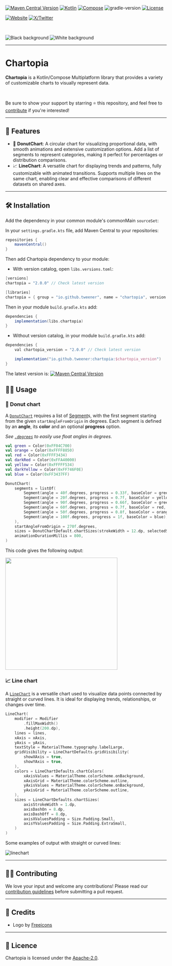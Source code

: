[![Maven Central Version](https://img.shields.io/maven-central/v/io.github.tweener/chartopia?color=orange)](https://central.sonatype.com/artifact/io.github.tweener/chartopia)
[![Kotlin](https://img.shields.io/badge/kotlin-2.1.21-blue.svg?logo=kotlin)](http://kotlinlang.org)
[![Compose](https://img.shields.io/badge/compose-1.8.0-blue.svg?logo=jetpackcompose)](https://www.jetbrains.com/lp/compose-multiplatform)
![gradle-version](https://img.shields.io/badge/gradle-8.11.1-blue?logo=gradle)
[![License](https://img.shields.io/badge/License-Apache%202.0-green.svg)](https://opensource.org/licenses/Apache-2.0)

[![Website](https://img.shields.io/badge/Author-vivienmahe.com-purple)](https://vivienmahe.com/)
[![X/Twitter](https://img.shields.io/twitter/follow/VivienMahe)](https://twitter.com/VivienMahe)

<br>

![Black background](https://github.com/user-attachments/assets/5f4e807b-3d98-4049-9574-a1d097e3e4c8#gh-dark-mode-only)
![White background](https://github.com/user-attachments/assets/c01de8b6-b96f-4d81-8429-5d74b4a32d67#gh-light-mode-only)

---

# Chartopia

**Chartopia** is a Kotlin/Compose Multiplatform library that provides a variety of customizable charts to visually represent data.

<br>

Be sure to show your support by starring ⭐️ this repository, and feel free to [contribute](#-contributing) if you're interested!

---

## 🌟 Features

- 🍩 **DonutChart**: A circular chart for visualizing proportional data, with smooth animations and extensive customization options. Add a list of segments to represent categories, making it perfect for percentages or distribution comparisons.
- 📈 **LineChart**: A versatile chart for displaying trends and patterns, fully customizable with animated transitions. Supports multiple lines on the same chart, enabling clear and effective comparisons of different datasets on shared axes.

---

## 🛠️ Installation

Add the dependency in your common module's commonMain `sourceSet`:

In your `settings.gradle.kts` file, add Maven Central to your repositories:
```Groovy
repositories {
    mavenCentral()
}
```

Then add Chartopia dependency to your module:

- With version catalog, open `libs.versions.toml`:
```Groovy
[versions]
chartopia = "2.0.0" // Check latest version

[libraries]
chartopia = { group = "io.github.tweener", name = "chartopia", version.ref = "chartopia" }
```

Then in your module `build.gradle.kts` add:
```Groovy
dependencies {
    implementation(libs.chartopia)
}
```

- Without version catalog, in your module `build.gradle.kts` add:
```Groovy
dependencies {
    val chartopia_version = "2.0.0" // Check latest version

    implementation("io.github.tweener:chartopia:$chartopia_version")
}
```

The latest version is: [![Maven Central Version](https://img.shields.io/maven-central/v/io.github.tweener/chartopia?color=orange)](https://central.sonatype.com/artifact/io.github.tweener/chartopia)

## 🧑‍💻 Usage

### 🍩 Donut chart
A [`DonutChart`](https://github.com/Tweener/chartopia/blob/main/chartopia/src/commonMain/kotlin/com/tweener/chartopia/type/donut/DonutChart.kt) requires a list of [Segment](https://github.com/Tweener/chartopia/blob/main/chartopia/src/commonMain/kotlin/com/tweener/chartopia/type/donut/model/Segment.kt)s, with the first segment starting from the given `startAngleFromOrigin` in degrees.
Each segment is defined by an **angle**, its **color** and an optional **progress** option.

_See [`.degrees`](https://github.com/Tweener/KMPKit/blob/main/kmpkit/src/commonMain/kotlin/com/tweener/kmpkit/kotlinextensions/FloatExtensions.kt#L15) to easily use float angles in degrees._ 

```Kotlin
val green = Color(0xFF04C700)
val orange = Color(0xFFFF8850)
val red = Color(0xFFFF3434)
val darkRed = Color(0xFFA40000)
val yellow = Color(0xFFFFF534)
val darkYellow = Color(0xFF746F0E)
val blue = Color(0xFF3437FF)

DonutChart(
    segments = listOf(
        Segment(angle = 40f.degrees, progress = 0.33f, baseColor = green),
        Segment(angle = 20f.degrees, progress = 0.7f, baseColor = yellow, backgroundColor = darkYellow),
        Segment(angle = 90f.degrees, progress = 0.66f, baseColor = green),
        Segment(angle = 60f.degrees, progress = 0.7f, baseColor = red, backgroundColor = darkRed),
        Segment(angle = 50f.degrees, progress = 0.8f, baseColor = orange),
        Segment(angle = 100f.degrees, progress = 1f, baseColor = blue),
    ),
    startAngleFromOrigin = 270f.degrees,
    sizes = DonutChartDefault.chartSizes(strokeWidth = 12.dp, selectedStrokeWidth = 22.dp),
    animationDurationMillis = 800,
)
```
This code gives the following output:

<img src="https://github.com/Tweener/chartopia/assets/596985/9b1a82dd-6358-4d6e-af2c-cbb3bfe67258" width="350">

### 📈 Line chart
A [`LineChart`](https://github.com/Tweener/chartopia/blob/main/chartopia/src/commonMain/kotlin/com/tweener/chartopia/type/line/LineChart.kt) is a versatile chart used to visualize data points connected by straight or curved lines. It is ideal for displaying trends, relationships, or changes over time.

```Kotlin
LineChart(
    modifier = Modifier
        .fillMaxWidth()
        .height(200.dp),
    lines = lines,
    xAxis = xAxis,
    yAxis = yAxis,
    textStyle = MaterialTheme.typography.labelLarge,
    gridVisibility = LineChartDefaults.gridVisibility(
        showXAxis = true,
        showYAxis = true,
    ),
    colors = LineChartDefaults.chartColors(
        xAxisValues = MaterialTheme.colorScheme.onBackground,
        xAxisGrid = MaterialTheme.colorScheme.outline,
        yAxisValues = MaterialTheme.colorScheme.onBackground,
        yAxisGrid = MaterialTheme.colorScheme.outline,
    ),
    sizes = LineChartDefaults.chartSizes(
        axisStrokeWidth = 1.dp,
        axisDashOn = 8.dp,
        axisDashOff = 8.dp,
        axisXValuesPadding = Size.Padding.Small,
        axisYValuesPadding = Size.Padding.ExtraSmall,
    )
)
```
Some examples of output with straight or curved lines:

![linechart](https://github.com/user-attachments/assets/060464f5-ff2e-4e05-881f-a6e3ce52740d)

---

## 👨‍💻 Contributing

We love your input and welcome any contributions! Please read our [contribution guidelines](https://github.com/Tweener/chartopia/blob/master/CONTRIBUTING.md) before submitting a pull request.

---

## 🙏 Credits

- Logo by [Freeicons](https://freeicons.io/university-3/economy-data-chart-business-graph-icon-511816)

---

## 📜 Licence

Chartopia is licensed under the [Apache-2.0](https://github.com/Tweener/chartopia?tab=Apache-2.0-1-ov-file#readme).
